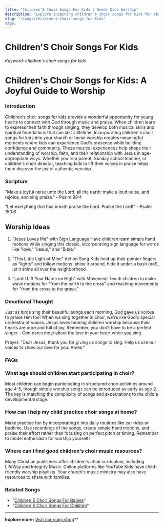 ```yaml
---
title: "Children'S Choir Songs For Kids | Seeds Kids Worship"
description: "Explore inspiring children's choir songs for kids for children's worship and faith development. Biblical music resources for families and ministry."
slug: "/songs/children-s-choir-songs-for-kids"
tags:
---
```


# Children'S Choir Songs For Kids

_Keyword: children's choir songs for kids_

# Children's Choir Songs for Kids: A Joyful Guide to Worship

### Introduction
Children's choir songs for kids provide a wonderful opportunity for young hearts to connect with God through music and praise. When children learn to express their faith through singing, they develop both musical skills and spiritual foundations that can last a lifetime. Incorporating children's choir songs for kids into your church or home worship creates meaningful moments where kids can experience God's presence while building confidence and community. These musical experiences help shape their understanding of worship, faith, and their relationship with Jesus in age-appropriate ways. Whether you're a parent, Sunday school teacher, or children's choir director, teaching kids to lift their voices in praise helps them discover the joy of authentic worship.

### Scripture
"Make a joyful noise unto the Lord, all the earth: make a loud noise, and rejoice, and sing praise." - Psalm 98:4

"Let everything that has breath praise the Lord. Praise the Lord!" - Psalm 150:6

## Worship Ideas
1. "Jesus Loves Me" with Sign Language
Have children learn simple hand motions while singing this classic, incorporating sign language for words like "love," "Jesus," and "Bible."

2. "This Little Light of Mine" Action Song
Kids hold up their pointer fingers as "lights" and follow motions: shine it around, hide it under a bush (no!), let it shine all over the neighborhood.

3. "Lord I Lift Your Name on High" with Movement
Teach children to make wave motions for "from the earth to the cross" and reaching movements for "from the cross to the grave."

### Devotional Thought
Just as birds sing their beautiful songs each morning, God gave us voices to praise Him too! When we sing together in choir, we're like God's special orchestra of voices. Jesus loves hearing children worship because their hearts are pure and full of joy. Remember, you don't have to be a perfect singer – God cares most about the love in your heart when you sing.

Prayer: "Dear Jesus, thank you for giving us songs to sing. Help us use our voices to show our love for you. Amen."

### FAQs

### What age should children start participating in choir?
Most children can begin participating in structured choir activities around age 4-5, though simple worship songs can be introduced as early as age 2. The key is matching the complexity of songs and expectations to the child's developmental stage.

### How can I help my child practice choir songs at home?
Make practice fun by incorporating it into daily routines like car rides or bedtime. Use recordings of the songs, create simple hand motions, and praise their effort rather than focusing on perfect pitch or timing. Remember to model enthusiasm for worship yourself!

### Where can I find good children's choir music resources?
Many Christian publishers offer children's choir curriculum, including LifeWay and Integrity Music. Online platforms like YouTube Kids have child-friendly worship playlists. Your church's music ministry may also have resources to share with families.

### Related Songs

- "[Children'S Choir Songs For Babies](/songs/children-s-choir-songs-for-babies/)"
- "[Children'S Choir Songs For Children](/songs/children-s-choir-songs-for-children/)"

---

**Explore more:** [Visit our song shop](https://seedskidsworship.com/shop)**

<!-- Schema Markup -->
<script type="application/ld+json">
{
  "@context": "https://schema.org",
  "@type": "MusicRecording",
  "name": "Children'S Choir Songs For Kids",
  "byArtist": {
    "@type": "MusicGroup",
    "name": "Seeds Kids Worship"
  },
  "isFamilyFriendly": true,
  "url": "https://seedskidsworship.com/songs/children-s-choir-songs-for-kids/"
}
</script>